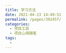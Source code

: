 ```yaml
---
title: 学习方法
date: 2021-04-23 14:49:51
permalink: /pages/39245f/
categories:
  - 项目工具
  - 项目心得随笔
tags:
  -
---
```

